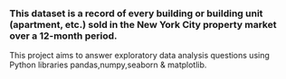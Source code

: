 ### This dataset is a record of every building or building unit (apartment, etc.) sold in the New York City property market over a 12-month period.
This project aims to answer exploratory data analysis questions using Python libraries pandas,numpy,seaborn & matplotlib.
